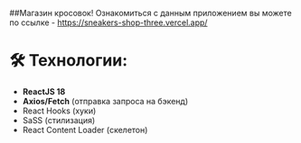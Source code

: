 ##Магазин кросовок!
Ознакомиться с данным приложением вы можете по ссылке - https://sneakers-shop-three.vercel.app/

# 🛠 Технологии:

- **ReactJS 18**
- **Axios/Fetch** (отправка запроса на бэкенд)
- React Hooks (хуки)
- SaSS (стилизация)
- React Content Loader (скелетон)
